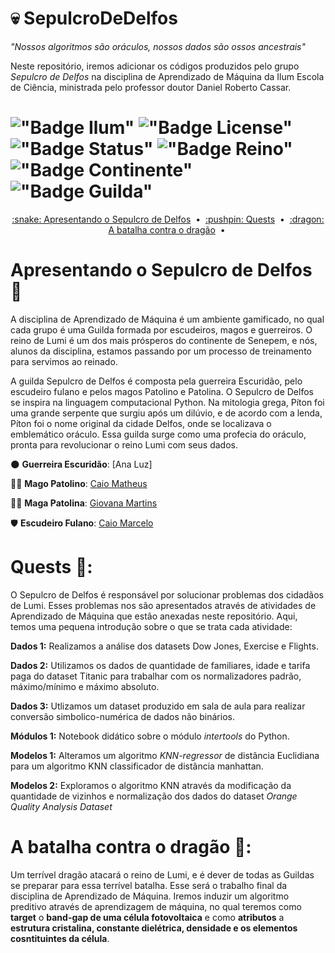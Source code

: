# :skull: SepulcroDeDelfos 

*"Nossos algoritmos são oráculos, nossos dados são ossos ancestrais"*

Neste repositório, iremos adicionar os códigos produzidos pelo grupo *Sepulcro de Delfos* na disciplina de Aprendizado de Máquina da Ilum Escola de Ciência, ministrada pelo professor doutor Daniel Roberto Cassar.

# !["Badge Ilum"](https://img.shields.io/badge/Ilum%20-%20purple) !["Badge License"](https://img.shields.io/badge/License%20-%20MIT%20-%20green) !["Badge Status"](https://img.shields.io/badge/Status-Em_constru%C3%A7%C3%A3o-yellow) !["Badge Reino"](https://img.shields.io/badge/Reino-Lumi-violet) !["Badge Continente"](https://img.shields.io/badge/Continente-Senepem-red) !["Badge Guilda"](https://img.shields.io/badge/Guilda-Sepulcro_de_Delfos-black)

<p align="center">
  <a href="[#Apresentando o Sepulcro de Delfos :snake:]">:snake: Apresentando o Sepulcro de Delfos</a> &nbsp;&bull;&nbsp;
  <a href="[#Quests :pushpin:]">:pushpin: Quests</a> &nbsp;&bull;&nbsp;
  <a href="[#A batalha contra o dragão :dragon:]">:dragon: A batalha contra o dragão</a> &nbsp;&bull;&nbsp
</p>
 

# Apresentando o Sepulcro de Delfos :snake:
A disciplina de Aprendizado de Máquina é um ambiente gamificado, no qual cada grupo é uma Guilda formada por escudeiros, magos e guerreiros. O reino de Lumi é um dos mais prósperos do continente de Senepem, e nós, alunos da disciplina, estamos passando por um processo de treinamento para servimos ao reinado.

A guilda Sepulcro de Delfos é composta pela guerreira Escuridão, pelo escudeiro fulano e pelos magos Patolino e Patolina. O Sepulcro de Delfos se inspira na linguagem computacional Python. Na mitologia grega, Píton foi uma grande serpente que surgiu após um dilúvio, e de acordo com a lenda, Píton foi o nome original da cidade Delfos, onde se localizava o emblemático oráculo. Essa guilda surge como uma profecia do oráculo, pronta para revolucionar o reino Lumi com seus dados.

:new_moon: **Guerreira Escuridão**: [Ana Luz]

:mage_man: **Mago Patolino**: [Caio Matheus](https://github.com/Caiomld)

:mage_woman: **Maga Patolina**: [Giovana Martins](https://github.com/giovana2005)

:shield: **Escudeiro Fulano**: [Caio Marcelo](https://github.com/CaioRuas24010)

# Quests :pushpin::
O Sepulcro de Delfos é responsável por solucionar problemas dos cidadãos de Lumi. Esses problemas nos são apresentados através de atividades de Aprendizado de Máquina que estão anexadas neste repositório. Aqui, temos uma pequena introdução sobre o que se trata cada atividade:

**Dados 1:** Realizamos a análise dos datasets Dow Jones, Exercise e Flights.

**Dados 2:** Utilizamos os dados de quantidade de familiares, idade e tarifa paga do dataset Titanic para trabalhar com os normalizadores padrão, máximo/mínimo e máximo absoluto.

**Dados 3:** Utlizamos um dataset produzido em sala de aula para realizar conversão simbolico-numérica de dados não binários.

**Módulos 1:** Notebook didático sobre o módulo *intertools* do Python.

**Modelos 1:** Alteramos um algoritmo *KNN-regressor* de distância Euclidiana para um algoritmo KNN classificador de distância manhattan.

**Modelos 2:** Exploramos o algoritmo KNN através da modificação da quantidade de vizinhos e normalização dos dados do dataset *Orange Quality Analysis Dataset*

# A batalha contra o dragão :dragon::
Um terrível dragão atacará o reino de Lumi, e é dever de todas as Guildas se preparar para essa terrível batalha. Esse será o trabalho final da disciplina de Aprendizado de Máquina. Iremos induzir um algoritmo preditivo através de aprendizagem de máquina, no qual teremos como **target** o **band-gap de uma célula fotovoltaica** e como **atributos** a **estrutura cristalina, constante dielétrica, densidade e os elementos cosntituintes da célula**. 




